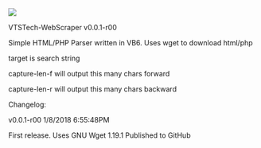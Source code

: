 <img src="https://i.gyazo.com/127a776a798391d10a630f04b2a04f2f.png">

VTSTech-WebScraper v0.0.1-r00

Simple HTML/PHP Parser written in VB6. Uses wget to download html/php

target is search string

capture-len-f will output this many chars forward

capture-len-r will output this many chars backward

Changelog:

v0.0.1-r00 1/8/2018 6:55:48PM

First release.
Uses GNU Wget 1.19.1
Published to GitHub